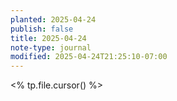 ```yaml
---
planted: 2025-04-24
publish: false
title: 2025-04-24
note-type: journal
modified: 2025-04-24T21:25:10-07:00
---
```

<% tp.file.cursor() %>